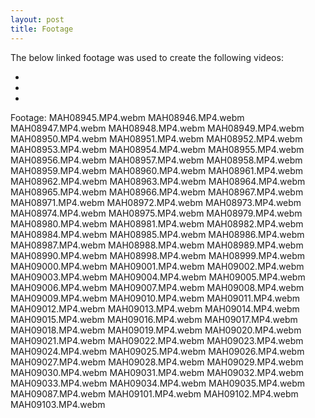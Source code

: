```yaml
---
layout: post
title: Footage
---
```

The below linked footage was used to create the following videos:

*
*
*

Footage: 
MAH08945.MP4.webm
MAH08946.MP4.webm
MAH08947.MP4.webm
MAH08948.MP4.webm
MAH08949.MP4.webm
MAH08950.MP4.webm
MAH08951.MP4.webm
MAH08952.MP4.webm
MAH08953.MP4.webm
MAH08954.MP4.webm
MAH08955.MP4.webm
MAH08956.MP4.webm
MAH08957.MP4.webm
MAH08958.MP4.webm
MAH08959.MP4.webm
MAH08960.MP4.webm
MAH08961.MP4.webm
MAH08962.MP4.webm
MAH08963.MP4.webm
MAH08964.MP4.webm
MAH08965.MP4.webm
MAH08966.MP4.webm
MAH08967.MP4.webm
MAH08971.MP4.webm
MAH08972.MP4.webm
MAH08973.MP4.webm
MAH08974.MP4.webm
MAH08975.MP4.webm
MAH08979.MP4.webm
MAH08980.MP4.webm
MAH08981.MP4.webm
MAH08982.MP4.webm
MAH08984.MP4.webm
MAH08985.MP4.webm
MAH08986.MP4.webm
MAH08987.MP4.webm
MAH08988.MP4.webm
MAH08989.MP4.webm
MAH08990.MP4.webm
MAH08998.MP4.webm
MAH08999.MP4.webm
MAH09000.MP4.webm
MAH09001.MP4.webm
MAH09002.MP4.webm
MAH09003.MP4.webm
MAH09004.MP4.webm
MAH09005.MP4.webm
MAH09006.MP4.webm
MAH09007.MP4.webm
MAH09008.MP4.webm
MAH09009.MP4.webm
MAH09010.MP4.webm
MAH09011.MP4.webm
MAH09012.MP4.webm
MAH09013.MP4.webm
MAH09014.MP4.webm
MAH09015.MP4.webm
MAH09016.MP4.webm
MAH09017.MP4.webm
MAH09018.MP4.webm
MAH09019.MP4.webm
MAH09020.MP4.webm
MAH09021.MP4.webm
MAH09022.MP4.webm
MAH09023.MP4.webm
MAH09024.MP4.webm
MAH09025.MP4.webm
MAH09026.MP4.webm
MAH09027.MP4.webm
MAH09028.MP4.webm
MAH09029.MP4.webm
MAH09030.MP4.webm
MAH09031.MP4.webm
MAH09032.MP4.webm
MAH09033.MP4.webm
MAH09034.MP4.webm
MAH09035.MP4.webm
MAH09087.MP4.webm
MAH09101.MP4.webm
MAH09102.MP4.webm
MAH09103.MP4.webm
